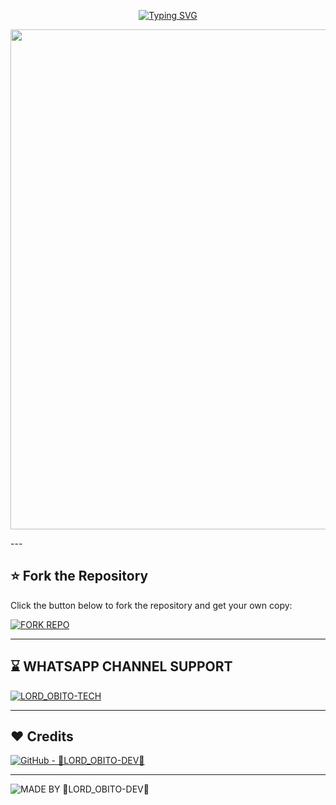 <p align="center">
  <a href="https://git.io/typing-svg">
    <img src="https://readme-typing-svg.demolab.com?font=Black+Ops+One&size=80&pause=1000&color=8A2BE2&center=true&vCenter=true&width=1000&height=200&lines=LORD_OBITO+XMD+V2;VERSION+2.0.0;BY+LORD+OBITO+TECH" alt="Typing SVG" />
  </a>
</p>

<p align="center">
  <img src="https://files.catbox.moe/d7fqrl.jpg" width="800"/>
</p>
---

## ⭐ Fork the Repository

Click the button below to fork the repository and get your own copy:

[![FORK REPO](https://img.shields.io/badge/FORK%20REPO-Click%20Here-007ACC?style=for-the-badge&logo=github)](https://github.com/LORD-OBITO-DEV/LORD_OBITO-XMD-V2/fork)

---

## ⌛ WHATSAPP CHANNEL SUPPORT 

[![LORD_OBITO-TECH](https://img.shields.io/badge/JOIN%20MY-WHATSAPP%20CHANNEL-25D366?style=for-the-badge&logo=whatsapp)](https://whatsapp.com/channel/0029Vb65HSyHwXbEQbQjQV26)

---

## ❤️ Credits
[![GitHub - 👑LORD_OBITO-DEV👑](https://img.shields.io/badge/GitHub-👑LORD--OBITO--DEV👑-181717?style=for-the-badge&logo=github)](https://github.com/LORD-OBITO-DEV)

---

![MADE BY 👑LORD_OBITO-DEV👑](https://img.shields.io/badge/MADE%20BY-👑LORD_OBITO%20DEV👑-blueviolet?style=for-the-badge&logo=markdown)
